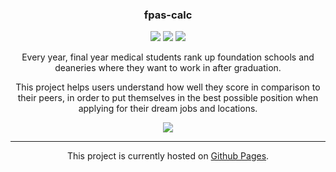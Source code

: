 <h3 align="center">fpas-calc</h3>

<p align="center">
    <a href="https://github.com/jchui/fpas-calc"><img src="https://img.shields.io/github/issues/jchui/fpas-calc.svg"></a>
    <a href="https://github.com/jchui/fpas-calc"><img src="https://img.shields.io/github/languages/code-size/jchui/fpas-calc.svg"></a>
    <a href="https://github.com/jchui/fpas-calc"><img src="https://img.shields.io/tokei/lines/github/jchui/fpas-calc.svg"></a>
</p>

<p align="center">
Every year, final year medical students rank up foundation schools and deaneries where they want to work in after graduation.
</p>

<p align="center">
This project helps users understand how well they score in comparison to their peers, in order to put themselves in the best possible position when applying for their dream jobs and locations.
</p>

<center>
<img src="https://jchui.me/static/fpas-1-0a961acb4ca9489e7477066ad86f3fc6.png" />
</center>

<hr />

<p align="center">
This project is currently hosted on <a href="https://jchui.github.io/fpas-calc/">Github Pages</a>.
</p>
